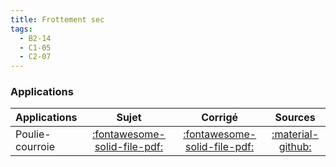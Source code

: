 ```yaml
---
title: Frottement sec 
tags:
  - B2-14
  - C1-05
  - C2-07
---
```


[comment]: <> (Généré automatiquement par ALL_PDF/make_markdown.py, creation_fichiers_activites)


### Applications 
 
| Applications | Sujet | Corrigé | Sources  | 
| :-------------- | :---: | :-----: | :------: | 
| Poulie-courroie | [:fontawesome-solid-file-pdf:](https://xpessoles-cpge.fr/pdf/Cy_11_Ch_02_Application_01_Poulie_Sujet.pdf) | [:fontawesome-solid-file-pdf:](https://xpessoles-cpge.fr/pdf/Cy_11_Ch_02_Application_01_Poulie_Corrige.pdf) | [:material-github:](https://github.com/xpessoles/PSI_Cy_11_Statique_Revisions/tree/main/Chapitre_02_Frottement/Cy_11_Ch_02_Application_01_Poulie) | 




